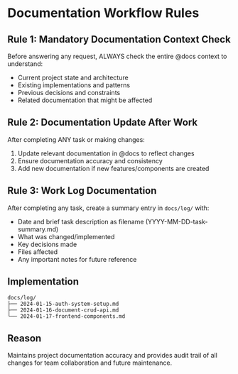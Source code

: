 # Documentation Workflow Rules

## Rule 1: Mandatory Documentation Context Check
Before answering any request, ALWAYS check the entire @docs context to understand:
- Current project state and architecture
- Existing implementations and patterns
- Previous decisions and constraints
- Related documentation that might be affected

## Rule 2: Documentation Update After Work
After completing ANY task or making changes:
1. Update relevant documentation in @docs to reflect changes
2. Ensure documentation accuracy and consistency
3. Add new documentation if new features/components are created

## Rule 3: Work Log Documentation
After completing any task, create a summary entry in `docs/log/` with:
- Date and brief task description as filename (YYYY-MM-DD-task-summary.md)
- What was changed/implemented
- Key decisions made
- Files affected
- Any important notes for future reference

## Implementation
```
docs/log/
├── 2024-01-15-auth-system-setup.md
├── 2024-01-16-document-crud-api.md
└── 2024-01-17-frontend-components.md
```

## Reason
Maintains project documentation accuracy and provides audit trail of all changes for team collaboration and future maintenance.